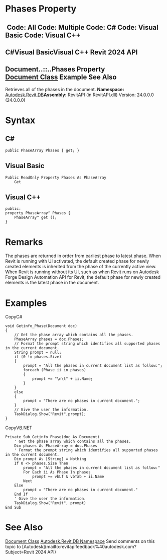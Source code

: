 # Phases Property

﻿
 Code: All Code: Multiple Code: C# Code: Visual Basic Code: Visual C++   
---  
C#Visual BasicVisual C++
Revit 2024 API  
---  
Document..::..Phases Property   
[Document Class](db03274b-a107-aa32-9034-f3e0df4bb1ec.md "Document Class") Example See Also  
---  
Retrieves all of the phases in the document.
**Namespace:** [Autodesk.Revit.DB](87546ba7-461b-c646-cbb1-2cb8f5bff8b2.md "Autodesk.Revit.DB Namespace")**Assembly:** RevitAPI (in RevitAPI.dll) Version: 24.0.0.0 (24.0.0.0)
# Syntax
C#  
---  
```text
public PhaseArray Phases { get; }
```
  
Visual Basic  
---  
```text
Public ReadOnly Property Phases As PhaseArray
	Get
```
  
Visual C++  
---  
```text
public:
property PhaseArray^ Phases {
	PhaseArray^ get ();
}
```
  
# Remarks
The phases are returned in order from earliest phase to latest phase.
When Revit is running with UI activated, the default created phase for newly created elements is inherited from the phase of the currently active view.
When Revit is running without its UI, such as when Revit runs on Autodesk Forge Design Automation API for Revit, the default phase for newly created elements is the latest phase in the document.
# Examples
CopyC#
```text
void Getinfo_Phase(Document doc)
{
    // Get the phase array which contains all the phases.
    PhaseArray phases = doc.Phases;
    // Format the prompt string which identifies all supported phases in the current document.
    String prompt = null;
    if (0 != phases.Size)
    {
        prompt = "All the phases in current document list as follow:";
        foreach (Phase ii in phases)
        {
            prompt += "\n\t" + ii.Name;
        }
    }
    else
    {
        prompt = "There are no phases in current document.";
    }
    // Give the user the information.
    TaskDialog.Show("Revit",prompt);
}
```

CopyVB.NET
```text
Private Sub Getinfo_Phase(doc As Document)
    ' Get the phase array which contains all the phases.
    Dim phases As PhaseArray = doc.Phases
    ' Format the prompt string which identifies all supported phases in the current document.
    Dim prompt As [String] = Nothing
    If 0 <> phases.Size Then
        prompt = "All the phases in current document list as follow:"
        For Each ii As Phase In phases
            prompt += vbLf & vbTab + ii.Name
        Next
    Else
        prompt = "There are no phases in current document."
    End If
    ' Give the user the information.
    TaskDialog.Show("Revit", prompt)
End Sub
```

# See Also
[Document Class](db03274b-a107-aa32-9034-f3e0df4bb1ec.md "Document Class")
[Autodesk.Revit.DB Namespace](87546ba7-461b-c646-cbb1-2cb8f5bff8b2.md "Autodesk.Revit.DB Namespace")
Send comments on this topic to [Autodesk](mailto:revitapifeedback%40autodesk.com?Subject=Revit 2024 API)